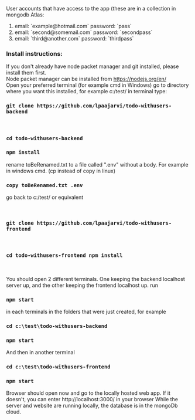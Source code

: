 User accounts that have access to the app (these are in a collection in mongodb Atlas:

<ol>
<li> email: `example@hotmail.com` password: `pass` </li>
<li> email: `second@somemail.com` password: `secondpass`</li>
<li> email: `third@another.com` password: `thirdpass`</li>
</ol>


<h3>Install instructions:</h3>

If you don't already have node packet manager and git installed, please install them first.   
Node packet manager can be installed from https://nodejs.org/en/    
Open your preferred terminal (for example cmd in Windows) go to directory where you want this installed, for example c:/test/ in terminal type: 
<p />

### `git clone https://github.com/lpaajarvi/todo-withusers-backend`
<br />

### `cd todo-withusers-backend`
### `npm install`




rename toBeRenamed.txt to a file called \".env\" without a body. For example in windows cmd. (cp instead of copy in linux) 

### `copy toBeRenamed.txt .env`


<p>
 
go back to c:/test/ or equivalent 
</p>

<br/>

### `git clone https://github.com/lpaajarvi/todo-withusers-frontend`
<br />

### `cd todo-withusers-frontend npm install`
<br />

You should open 2 different terminals. One keeping the backend localhost server up, and the other keeping the frontend localhost up. run 

### `npm start`

 in each terminals in the folders that were just created, for example  

### `cd c:\test\todo-withusers-backend`
### `npm start`

And then in another terminal  


### `cd c:\test\todo-withusers-frontend`
### `npm start`

Browser should open now and go to the locally hosted web app. If it doesn't, you can enter http://localhost:3000/ in your browser  While the server and website are running locally, the database is in the mongoDb cloud.






